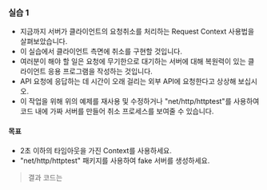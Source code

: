 
### 실습 1
* 지금까지 서버가 클라이언트의 요청취소를 처리하는 Request Context 사용법을 살펴보았습니다.
* 이 실습에서 클라이언트 측면에 취소를 구현할 것입니다.
* 여러분이 해야 할 일은 요청에 무기한으로 대기하는 서버에 대해 복원력이 있는 클라이언트 응용 프로그램을 작성하는 것입니다.
  <br/>
* API 요청에 응답하는 데 시간이 오래 걸리는 외부 API에 요청한다고 상상해 보십시오.
* 이 작업을 위해 위의 예제를 재사용 및 수정하거나 "net/http/httptest"를 사용하여 코드 내에 가짜 서버를 만들어 취소 프로세스를 보여줄 수 있습니다.

#### 목표
* 2초 이하의 타임아웃을 가진 Context를 사용하세요.
* "net/http/httptest" 패키지를 사용하여 fake 서버를 생성하세요.
> 결과 코드는 []()
